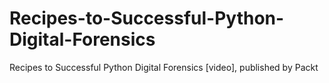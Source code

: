 # Recipes-to-Successful-Python-Digital-Forensics
Recipes to Successful Python Digital Forensics [video], published by Packt
